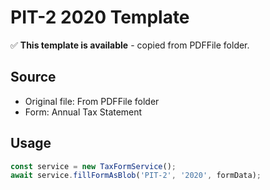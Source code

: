 # PIT-2 2020 Template

✅ **This template is available** - copied from PDFFile folder.

## Source
- Original file: From PDFFile folder
- Form: Annual Tax Statement

## Usage
```typescript
const service = new TaxFormService();
await service.fillFormAsBlob('PIT-2', '2020', formData);
```
